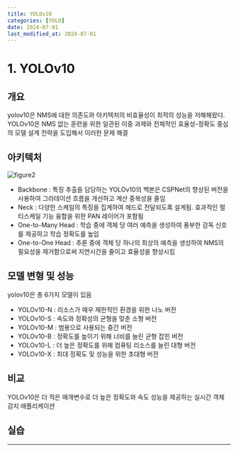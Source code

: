 ```yaml
---
title: YOLOv10
categories: [YOLO] 
date: 2024-07-01
last_modified_at: 2024-07-01
---
```


# 1. YOLOv10
## 개요
yolov10은 NMS에 대한 의존도와 아키텍처의 비효율성이 최적의 성능을 저해해왔다. YOLOv10은 NMS 없는 훈련을 위한 일관된 이중 과제와 전체적인 효율성-정확도 중심의 모델 설계 전략을 도입해서 이러한 문제 해결 


## 아키텍처
![figure2]()
- Backbone :  특징 추출을 담당하는 YOLOv10의 백본은 CSPNet의 향상된 버전을 사용하여 그라데이션 흐름을 개선하고 계산 중복성을 줄임
- Neck : 다양한 스케일의 특징을 집계하여 헤드로 전달되도록 설계됨. 효과적인 멀티스케일 기능 융합을 위한 PAN 레이어가 포함됨
- One-to-Many Head : 학습 중에 객체 당 여러 예측을 생성하여 풍부한 감독 신호를 제공하고 학습 정확도를 높임
- One-to-One Head : 추론 중에 객체 당 하나의 최상의 예측을 생성하여 NMS의 필요성을 제거함으로써 지연시간을 줄이고 효율성을 향상시킴

## 모델 변형 및 성능

yolov10은 총 6가지 모델이 있음

- YOLOv10-N :  리소스가 매우 제한적인 환경을 위한 나노 버전
- YOLOv10-S : 속도와 정확성의 균형을 맞춘 소형 버전
- YOLOv10-M : 범용으로 사용되는 중간 버전
- YOLOv10-B : 정확도를 높이기 위해 너비를 늘린 균형 잡힌 버전
- YOLOv10-L : 더 높은 정확도를 위해 컴퓨팅 리소스를 늘린 대형 버전
- YOLOv10-X : 최대 정확도 및 성능을 위한 초대형 버전



## 비교

YOLOv10은 더 적은 매개변수로 더 높은 정확도와 속도 성능을 제공하는 실시간 객체 감지 애플리케이션

## 실습







































---